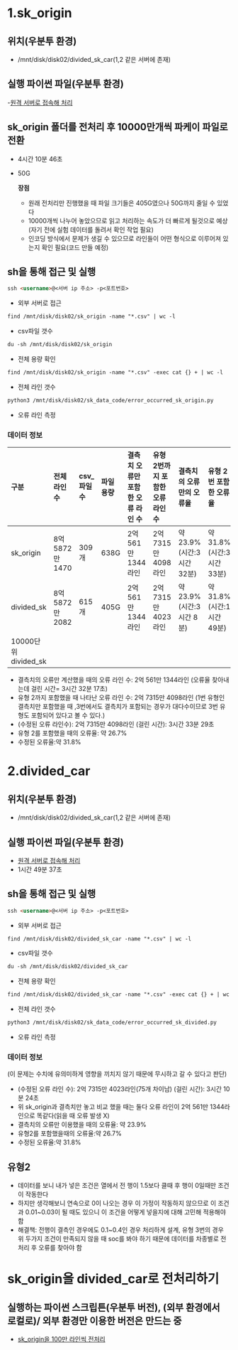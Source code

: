 # 1.sk_origin 
## 위치(우분투 환경)
- /mnt/disk/disk02/divided_sk_car(1,2 같은 서버에 존재)
## 실행 파이썬 파일(우분투 환경)
-[원격 서버로 접속해 처리](https://github.com/dkim-04/Achievement/blob/e4cf1a66e88a60053bd241e9ea7364be9d225b85/%EC%A0%84%EA%B8%B0%EC%B0%A8_%EB%8D%B0%EC%9D%B4%ED%84%B0/%EC%A0%84%EA%B8%B0%EC%B0%A8_%EB%8D%B0%EC%9D%B4%ED%84%B0_%EA%B5%AC%EC%84%B1/sk_origin/code/error_occured_sk_origin.py)
## sk_origin 폴더를 전처리 후 10000만개씩 파케이 파일로 전환
- 4시간 10분 46초
- 50G

  **장점**
    - 원래 전처리만 진행했을 때 파일 크기들은 405G였으나 50G까지 줄일 수 있었다
    - 10000개씩 나누어 놓았으므로 읽고 처리하는 속도가 더 빠르게 될것으로 예상(자기 전에 실험 데이터를 돌려서 확인 작업 필요)
    - 인코딩 방식에서 문제가 생길 수 있으므로 라인들이 어떤 형식으로 이루어져 있는지 확인 필요(코드 만들 예정)
## sh을 통해 접근 및 실행
```markdown
ssh <username>@<서버 ip 주소> -p<포트번호>
```
- 외부 서버로 접근
```markdown
find /mnt/disk/disk02/sk_origin -name "*.csv" | wc -l 
```
- csv파일 갯수
```markdown
du -sh /mnt/disk/disk02/sk_origin 
```
- 전체 용량 확인
```markdown
find /mnt/disk/disk02/sk_origin -name "*.csv" -exec cat {} + | wc -l 
```
- 전체 라인 갯수

```markdown
python3 /mnt/disk/disk02/sk_data_code/error_occurred_sk_origin.py
```
- 오류 라인 측정
### 데이터 정보
| 구분  | 전체 라인 수 |csv_파일 수| 파일 용량 | 결측치 오류만 포함한 오류 라인 수 | 유형 2번까지 포함한 오류 라인 수 | 결측치의 오류만의 오류율 | 유형 2번 포함한 오류율 |
|:-----------|:--------------|:------------|:-----------|:-------------------------------|:--------------------------------|:------------------------|:----------------------|
| sk_origin |8억 5872만 1470|  309개      |   638G     |     2억 561만 1344라인          |  2억 7315만 4098라인            |약 23.9%(시간:3시간 32분)|약 31.8%(시간:3시간 33분)|
|divided_sk  |8억 5872만 2082|  615개      |   405G     |     2억 561만 1344라인          |  2억 7315만 4023라인            |약 23.9%(시간:3시간 8분)|약 31.8%(시간:1시간 49분)|
|10000단위 divided_sk||||||||
- 결측치의 오류만 계산했을 때의 오류 라인 수: 2억 561만 1344라인
  (오류율 찾아내는데 걸린 시간= 3시간 32분 17초)
- 유형 2까지 포함했을 때 나타난 오류 라인 수: 2억 7315만 4098라인
  (1번 유형인 결측치만 포함했을 때 ,3번에서도 결측치가 포함되는 경우가 대다수이므로 3번 유형도 포함되어 있다고 볼 수 있다.)
- (수정된 오류 라인수): 2억 7315만 4098라인
  (걸린 시간): 3시간 33분 29초
- 유형 2를 포함했을 때의 오류율: 약 26.7%
- 수정된 오류율:약 31.8%
# 2.divided_car
## 위치(우분투 환경)
- /mnt/disk/disk02/divided_sk_car(1,2 같은 서버에 존재)

## 실행 파이썬 파일(우분투 환경)
- [원격 서버로 접속해 처리](https://github.com/dkim-04/Achievement/blob/5737ba8139280b7697f59e6c8fa652f8c1dc6126/%EC%A0%84%EA%B8%B0%EC%B0%A8_%EB%8D%B0%EC%9D%B4%ED%84%B0/%EC%A0%84%EA%B8%B0%EC%B0%A8_%EB%8D%B0%EC%9D%B4%ED%84%B0_%EA%B5%AC%EC%84%B1/sk_origin/code/error_occured_sk_divided.py)
- 1시간 49분 37초

## sh을 통해 접근 및 실행
```markdown
ssh <username>@<서버 ip 주소> -p<포트번호>
```
- 외부 서버로 접근
```markdown
find /mnt/disk/disk02/divided_sk_car -name "*.csv" | wc -l 
```
- csv파일 갯수
```markdown
du -sh /mnt/disk/disk02/divided_sk_car
```
- 전체 용량 확인
```markdown
find /mnt/disk/disk02/divided_sk_car -name "*.csv" -exec cat {} + | wc -l 
```
- 전체 라인 갯수

```markdown
python3 /mnt/disk/disk02/sk_data_code/error_occurred_sk_divided.py
```
- 오류 라인 측정
### 데이터 정보
  (이 문제는 수치에 유의미하게 영향을 끼치지 않기 때문에 무시하고 갈 수 있다고 판단)
- (수정된 오류 라인 수): 2억 7315만 4023라인(75개 차이남)
  (걸린 시간): 3시간 10분 24초
- 위 sk_origin과 결측치만 놓고 비교 했을 때는 둘다 오류 라인이 2억 561만 1344라인으로 똑같다(읽을 때 오류 발생 X)
-  결측치의 오류만 이용했을 때의 오류율: 약 23.9%
-  유형2를 포함했을때의 오류율:약 26.7%
-  수정된 오류율:약 31.8%

## 유형2
- 데이터를 보니 내가 넣은 조건은 열에서 전 행이 1.5보다 클때 후 행이 0일때만 조건이 작동한다
- 하지만 생각해보니 연속으로 0이 나오는 경우 이 가정이 작동하지 않으므로 이 조건과 0.01~0.03이 될 때도 있으니 이 조건을 어떻게 넣을지에 대해 고민해 적용해야 함
- 해결책: 전행이 결측인 경우에도 0.1~0.4인 경우 처리하게 설계, 유형 3번의 경우 위 두가지 조건이 만족되지 않을 때 soc를 봐야 하기 때문에 데이터를 차종별로 전처리 후 오류를 찾아야 함


# sk_origin을 divided_car로 전처리하기
## 실행하는 파이썬 스크립튼(우분투 버전), (외부 환경에서 로컬로)/ 외부 환경만 이용한 버전은 만드는 중
- [sk_origin을 100만 라인씩 전처리](https://github.com/dkim-04/Achievement/blob/3b961503e731cbc400c5178d289efc1cff657017/%EC%A0%84%EA%B8%B0%EC%B0%A8_%EB%8D%B0%EC%9D%B4%ED%84%B0/%EC%A0%84%EA%B8%B0%EC%B0%A8_%EB%8D%B0%EC%9D%B4%ED%84%B0_%EA%B5%AC%EC%84%B1/sk_origin/code/division_large_file_sk.py)
